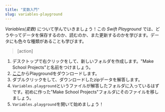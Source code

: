 ```yaml
---
title: "変数入門"
slug: variables-playground
---
```


_Variables(変数)_ について学んでいきましょう！この _Swift Playground_ では、どうやってデータを保存するのか、読むのか、また更新するのかを学びます。データにも色々な種類があることも学びます。

> [action]
>
1. デスクトップで右クリックをして、新しいフォルダを作成します。"Make School Projects"と名前をつけましょう。
1. [ここ]()からPlaygroundをダウンロードします。
1. ダブルクリックをして、ダウンロードしたzipデータを解答します。
1. `Variables.playground`というファイルが解答したフォルダに入っているはずです。初めに作った"Make School Projects"フォルダにそのファイルを移しましょう。
1. `Variables.playground`を開いて始めましょう！
